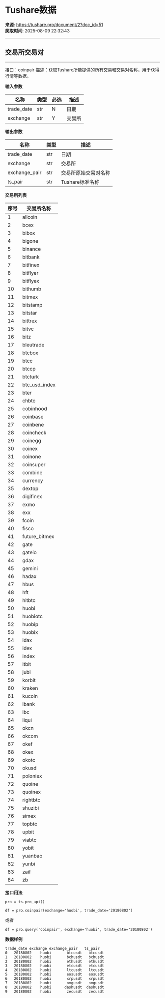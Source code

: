 # Tushare数据

**来源**: https://tushare.pro/document/2?doc_id=51  
**爬取时间**: 2025-08-09 22:32:43

---

## 交易所交易对

---

接口：coinpair
描述：获取Tushare所能提供的所有交易和交易对名称，用于获得行情等数据。

**输入参数**

| 名称 | 类型 | 必选 | 描述 |
| --- | --- | --- | --- |
| trade\_date | str | N | 日期 |
| exchange | str | Y | 交易所 |

**输出参数**

| 名称 | 类型 | 描述 |
| --- | --- | --- |
| trade\_date | str | 日期 |
| exchange | str | 交易所 |
| exchange\_pair | str | 交易所原始交易对名称 |
| ts\_pair | str | Tushare标准名称 |

**交易所列表**

| 序号 | 交易所名称 |
| --- | --- |
| 1 | allcoin |
| 2 | bcex |
| 3 | bibox |
| 4 | bigone |
| 5 | binance |
| 6 | bitbank |
| 7 | bitfinex |
| 8 | bitflyer |
| 9 | bitflyex |
| 10 | bithumb |
| 11 | bitmex |
| 12 | bitstamp |
| 13 | bitstar |
| 14 | bittrex |
| 15 | bitvc |
| 16 | bitz |
| 17 | bleutrade |
| 18 | btcbox |
| 19 | btcc |
| 20 | btccp |
| 21 | btcturk |
| 22 | btc\_usd\_index |
| 23 | bter |
| 24 | chbtc |
| 25 | cobinhood |
| 26 | coinbase |
| 27 | coinbene |
| 28 | coincheck |
| 29 | coinegg |
| 30 | coinex |
| 31 | coinone |
| 32 | coinsuper |
| 33 | combine |
| 34 | currency |
| 35 | dextop |
| 36 | digifinex |
| 37 | exmo |
| 38 | exx |
| 39 | fcoin |
| 40 | fisco |
| 41 | future\_bitmex |
| 42 | gate |
| 43 | gateio |
| 44 | gdax |
| 45 | gemini |
| 46 | hadax |
| 47 | hbus |
| 48 | hft |
| 49 | hitbtc |
| 50 | huobi |
| 51 | huobiotc |
| 52 | huobip |
| 53 | huobix |
| 54 | idax |
| 55 | idex |
| 56 | index |
| 57 | itbit |
| 58 | jubi |
| 59 | korbit |
| 60 | kraken |
| 61 | kucoin |
| 62 | lbank |
| 63 | lbc |
| 64 | liqui |
| 65 | okcn |
| 66 | okcom |
| 67 | okef |
| 68 | okex |
| 69 | okotc |
| 70 | okusd |
| 71 | poloniex |
| 72 | quoine |
| 73 | quoinex |
| 74 | rightbtc |
| 75 | shuzibi |
| 76 | simex |
| 77 | topbtc |
| 78 | upbit |
| 79 | viabtc |
| 80 | yobit |
| 81 | yuanbao |
| 82 | yunbi |
| 83 | zaif |
| 84 | zb |

**接口用法**

```
pro = ts.pro_api()

df = pro.coinpair(exchange='huobi', trade_date='20180802')
```

或者

```
df = pro.query('coinpair', exchange='huobi', trade_date='20180802')
```

**数据样例**

```
trade_date exchange exchange_pair   ts_pair
0   20180802    huobi       btcusdt   btcusdt
1   20180802    huobi       bchusdt   bchusdt
2   20180802    huobi       ethusdt   ethusdt
3   20180802    huobi       etcusdt   etcusdt
4   20180802    huobi       ltcusdt   ltcusdt
5   20180802    huobi       eosusdt   eosusdt
6   20180802    huobi       xrpusdt   xrpusdt
7   20180802    huobi       omgusdt   omgusdt
8   20180802    huobi      dashusdt  dashusdt
9   20180802    huobi       zecusdt   zecusdt
```
